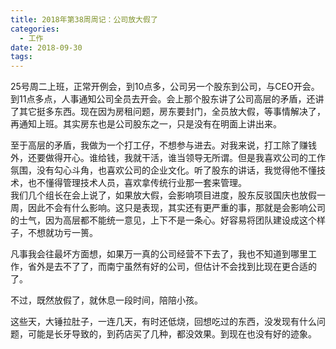 ```yaml
---
title: 2018年第38周周记：公司放大假了
categories:
  - 工作
date: 2018-09-30
tags:
---
```


25号周二上班，正常开例会，到10点多，公司另一个股东到公司，与CEO开会。到11点多点，人事通知公司全员去开会。会上那个股东讲了公司高层的矛盾，还讲了其它挺多东西。现在因为房租问题，房东要封门，全员放大假，等事情解决了，再通知上班。其实房东也是公司股东之一，只是没有在明面上讲出来。  
<!-- more -->
至于高层的矛盾，我做为一个打工仔，不想参与进去。对我来说，打工除了赚钱外，还要做得开心。谁给钱，我就干活，谁当领导无所谓。但是我喜欢公司的工作氛围，没有勾心斗角，也喜欢公司的企业文化。听了股东的讲话，我觉得他不懂技术，也不懂得管理技术人员，喜欢拿传统行业那一套来管理。  
我们几个组长在会上说了，如果放大假，会影响项目进度，股东反驳国庆也放假一周，因此不会有什么影响。这只是表现，其实还有更严重的事，那就是会影响公司的士气，因为高层都不能统一意见，上下不是一条心。好容易将团队建设成这个样子，不想就功亏一篑。  

凡事我会往最坏方面想，如果万一真的公司经营不下去了，我也不知道到哪里工作，省外是去不了了，而南宁虽然有好的公司，但估计不会找到比现在更合适的了。  

不过，既然放假了，就休息一段时间，陪陪小孩。

这些天，大锤拉肚子，一连几天，有时还低烧，回想吃过的东西，没发现有什么问题，可能是长牙导致的，到药店买了几种，都没效果。到现在也没有好的迹象。